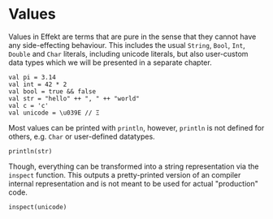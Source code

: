 # Values

Values in Effekt are terms that are pure in the sense that they cannot have any side-effecting behaviour. This includes
the usual `String`, `Bool`, `Int`, `Double` and `Char` literals, including unicode literals, but also user-custom data types which we will be presented in a separate chapter.

```
val pi = 3.14
val int = 42 * 2
val bool = true && false
val str = "hello" ++ ", " ++ "world"
val c = 'c'
val unicode = \u039E // Ξ
```

Most values can be printed with `println`, however, `println` is not defined for others, e.g. `Char` or user-defined datatypes. 

```effekt:repl
println(str)
```

Though, everything can be transformed into a string representation via the `inspect` function. This outputs a pretty-printed version of an compiler internal representation and is not meant to be used for actual "production" code.

```effekt:repl
inspect(unicode)
```
